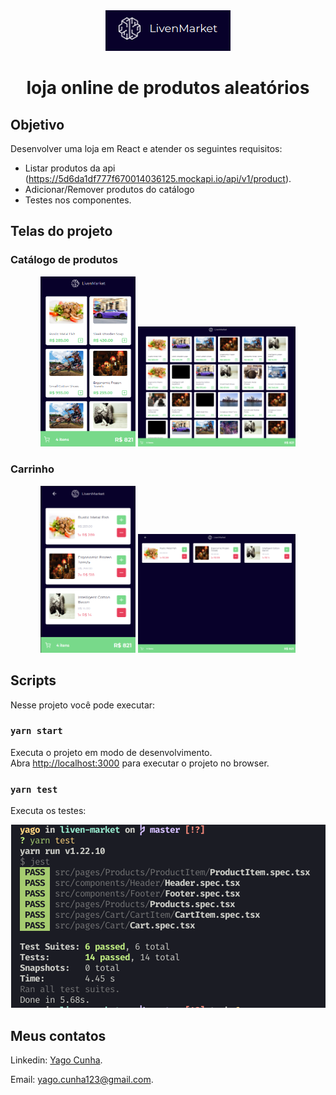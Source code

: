 <div align="center">
  <img width="auto" src=".github/liven-market-logo.png">
  <h1>loja online de produtos aleatórios</h1>
</div>

## Objetivo
Desenvolver uma loja em React e atender os seguintes requisitos:
- Listar produtos da api (https://5d6da1df777f670014036125.mockapi.io/api/v1/product).
- Adicionar/Remover produtos do catálogo
- Testes nos componentes.

## Telas do projeto

### Catálogo de produtos
<div align="center">
	<img src="/.github/products-mobile.png" alt="products-mobile" style="width:30%"/>
  <img src="/.github/products-web.png" alt="products-web" style="width:50%"/>
</div>

### Carrinho
<div align="center">
	<img src="/.github/cart-mobile.png" alt="carrinho-mobile" style="width:30%"/>
  	<img src="/.github/cart-web.png" alt="carrinho-web" style="width:50%"/>
</div>

## Scripts

Nesse projeto você pode executar:

### `yarn start`

Executa o projeto em modo de desenvolvimento.\
Abra [http://localhost:3000](http://localhost:3000) para executar o projeto no browser.

### `yarn test`

Executa os testes:

<div align="center">
	<img src="/.github/tests.png" style="max-width:100%"/>
</div>

## Meus contatos
Linkedin: [Yago Cunha](https://www.linkedin.com/in/yagocunha/).

Email: [yago.cunha123@gmail.com](yago.cunha123@gmail.com).
